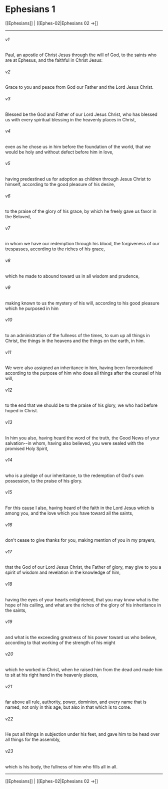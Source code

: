 # Ephesians 1

[[Ephesians]] | [[Ephes-02|Ephesians 02 →]]
***



###### v1 
Paul, an apostle of Christ Jesus through the will of God, to the saints who are at Ephesus, and the faithful in Christ Jesus: 

###### v2 
Grace to you and peace from God our Father and the Lord Jesus Christ. 

###### v3 
Blessed be the God and Father of our Lord Jesus Christ, who has blessed us with every spiritual blessing in the heavenly places in Christ, 

###### v4 
even as he chose us in him before the foundation of the world, that we would be holy and without defect before him in love, 

###### v5 
having predestined us for adoption as children through Jesus Christ to himself, according to the good pleasure of his desire, 

###### v6 
to the praise of the glory of his grace, by which he freely gave us favor in the Beloved, 

###### v7 
in whom we have our redemption through his blood, the forgiveness of our trespasses, according to the riches of his grace, 

###### v8 
which he made to abound toward us in all wisdom and prudence, 

###### v9 
making known to us the mystery of his will, according to his good pleasure which he purposed in him 

###### v10 
to an administration of the fullness of the times, to sum up all things in Christ, the things in the heavens and the things on the earth, in him. 

###### v11 
We were also assigned an inheritance in him, having been foreordained according to the purpose of him who does all things after the counsel of his will, 

###### v12 
to the end that we should be to the praise of his glory, we who had before hoped in Christ. 

###### v13 
In him you also, having heard the word of the truth, the Good News of your salvation--in whom, having also believed, you were sealed with the promised Holy Spirit, 

###### v14 
who is a pledge of our inheritance, to the redemption of God's own possession, to the praise of his glory. 

###### v15 
For this cause I also, having heard of the faith in the Lord Jesus which is among you, and the love which you have toward all the saints, 

###### v16 
don't cease to give thanks for you, making mention of you in my prayers, 

###### v17 
that the God of our Lord Jesus Christ, the Father of glory, may give to you a spirit of wisdom and revelation in the knowledge of him, 

###### v18 
having the eyes of your hearts enlightened, that you may know what is the hope of his calling, and what are the riches of the glory of his inheritance in the saints, 

###### v19 
and what is the exceeding greatness of his power toward us who believe, according to that working of the strength of his might 

###### v20 
which he worked in Christ, when he raised him from the dead and made him to sit at his right hand in the heavenly places, 

###### v21 
far above all rule, authority, power, dominion, and every name that is named, not only in this age, but also in that which is to come. 

###### v22 
He put all things in subjection under his feet, and gave him to be head over all things for the assembly, 

###### v23 
which is his body, the fullness of him who fills all in all.

***
[[Ephesians]] | [[Ephes-02|Ephesians 02 →]]
